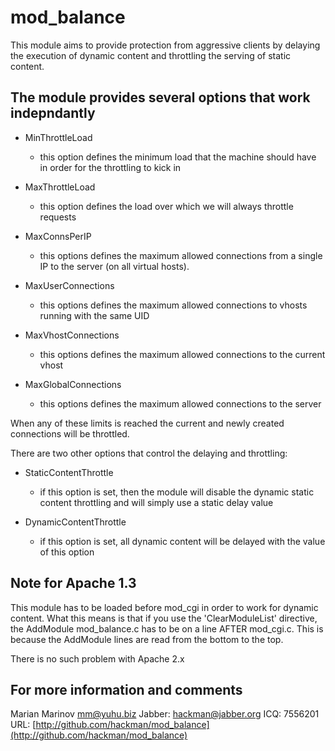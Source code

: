 # mod_balance

This module aims to provide protection from aggressive clients 
by delaying the execution of dynamic content and throttling the
serving of static content.

## The module provides several options that work indepndantly

* MinThrottleLoad
	- this option defines the minimum load that the machine 
	should have in order for the throttling to kick in

* MaxThrottleLoad
	- this option defines the load over which we will always 
	throttle requests

* MaxConnsPerIP
	- this options defines the maximum allowed connections 
	from a single IP to the server (on all virtual hosts).

* MaxUserConnections 
	- this options defines the maximum allowed connections
	to vhosts running with the same UID

* MaxVhostConnections 
	- this options defines the maximum allowed connections
	to the current vhost

* MaxGlobalConnections 
	- this options defines the maximum allowed connections
	to the server


When any of these limits is reached the current and newly created
connections will be throttled.

There are two other options that control the delaying and throttling:
* StaticContentThrottle
	- if this option is set, then the module will disable the dynamic
	static content throttling and will simply use a static delay value

* DynamicContentThrottle
	- if this option is set, all dynamic content will be delayed with
	the value of this option

## Note for Apache 1.3
  This module has to be loaded before mod_cgi in order to work for 
dynamic content. What this means is that if you use the 'ClearModuleList' 
directive, the AddModule mod_balance.c has to be on a line AFTER mod_cgi.c.
This is because the AddModule lines are read from the bottom to the top.

There is no such problem with Apache 2.x

## For more information and comments

 Marian Marinov <mm@yuhu.biz>
 Jabber: hackman@jabber.org
 ICQ: 7556201
 URL: [http://github.com/hackman/mod_balance](http://github.com/hackman/mod_balance)
